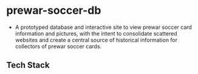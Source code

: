 # prewar-soccer-db
- A prototyped database and interactive site to view prewar soccer card information and pictures, with the intent to consolidate scattered websites and create a central source of historical information for collectors of prewar soccer cards. 

## Tech Stack
